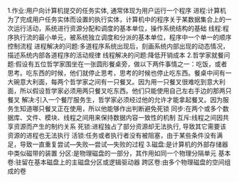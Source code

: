 1.作业:用户向计算机提交的任务实体, 通常体现为用户运行一个程序
进程:计算机为了完成用户任务实体而设置的执行实体，计算机中的程序关于某数据集合上的一次运行活动，系统进行资源分配和调度的基本单位，操作系统结构的基础
线程:程序执行流的最小单元，被系统独立调度和分派的基本单位，程序中一个单一的顺序控制流程
进程解决的问题:多道程序系统出现后，刻画系统内部出现的动态情况，描述系统内部各道程序的活动规律
线程解决的问题:降低开销成本
2.哲学家就餐问题:假设有五位哲学家围坐在一张圆形餐桌旁，做以下两件事情之一：吃饭，或者思考。吃东西的时候，他们就停止思考，思考的时候也停止吃东西。餐桌中间有一大碗意大利面，每两个哲学家之间有一只餐叉。因为用一只餐叉很难吃到意大利面，所以假设哲学家必须用两只餐叉吃东西。他们只能使用自己左右手边的那两只餐叉
解决:引入一个餐厅服务生，哲学家必须经过他的允许才能拿起餐叉。因为服务生知道哪只餐叉正在使用，所以他能够作出判断避免死锁
同步:在两个或多个数据库、文件、模块、线程之间用来保持数据内容一致性的机制
互斥:线程之间因共享资源而产生的制约关系
死锁:进程独占了部分资源却无法执行, 导致其它需要该资源的进程也无法执行
活锁:任务或者执行者没有被阻塞，由于某些条件没有满足，导致一直重复尝试—失败—尝试—失败的过程
3.磁盘:是计算机的外部存储器中类似磁带的装置
分区:是物理磁盘的一部分，其作用如同一个物理分隔单元
基本卷:驻留在基本磁盘上的主磁盘分区或逻辑驱动器
跨区卷:由多个物理磁盘的空间组成的卷